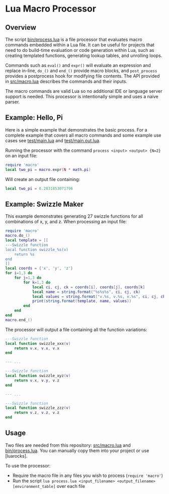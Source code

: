 # Lua Macro Processor

## Overview

The script [bin/process.lua](bin/process.lua) is a file processor that evaluates macro commands embedded within a Lua file. It can be useful for projects that need to do build-time evaluation or code generation within Lua, such as creating templated functions, generating lookup tables, and unrolling loops.

Commands such as `eval()` and `expr()` will evaluate an expression and replace in-line, `do_()` and `end_()` provide macro blocks, and `post_process` provides a postprocess hook for modifying file contents. The API provided in [src/macro.lua](src/macro.lua) describes the commands and their inputs.

The macro commands are valid Lua so no additional IDE or language server support is needed. This processor is intentionally simple and uses a naive parser.

## Example: Hello, Pi

Here is a simple example that demonstrates the basic process. For a complete example that covers all macro commands and some example use cases see [test/main.lua](test/main.lua) and [test/main.out.lua](test/main.out.lua).

Running the processor with the command `process <input> <output> {N=2}` on an input file:

```lua
require 'macro'
local two_pi = macro.expr(N * math.pi)
```

Will create an output file containing:

```lua
local two_pi = 6.2831853071796
```

## Example: Swizzle Maker

This example demonstrates generating 27 swizzle functions for all combinations of x, y, and z. When processing an input file:

```lua
require 'macro'
macro.do_()
local template = [[
---Swizzle function
local function swizzle_%s(v)
	return %s
end
]]
local coords = {'x', 'y', 'z'}
for i=1,3 do
	for j=1,3 do
		for k=1,3 do
			local ci, cj, ck = coords[i], coords[j], coords[k]
			local name = string.format("%s%s%s", ci, cj, ck)
			local values = string.format("v.%s, v.%s, v.%s", ci, cj, ck)
			print(string.format(template, name, values))
		end
	end
end
macro.end_()
```

The processor will output a file containing all the function variations:

```lua
---Swizzle function
local function swizzle_xxx(v)
	return v.x, v.x, v.x
end

--- ...

---Swizzle function
local function swizzle_xyz(v)
	return v.x, v.y, v.z
end

--- ...

---Swizzle function
local function swizzle_zzz(v)
	return v.z, v.z, v.z
end
```

## Usage

Two files are needed from this repository: [src/macro.lua](src/macro.lua) and [bin/process.lua](bin/process.lua). You can manually copy them into your project or use [luarocks].

To use the processor:
* Require the macro file in any files you wish to process (`require 'macro'`)
* Run the script `lua process.lua <input_filename> <output_filename> [environment_table]` over each file
